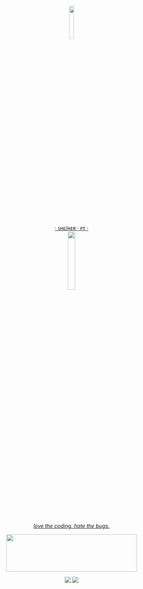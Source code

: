 <!-- Glass Bead Profile -->
<p align="center">
  <a href="[https://skillicons.dev](https://git.io/gradientbadge)">
    <img width="15%" src="https://pr4a8ymkgj1z.runkit.sh" />
    </br>
    · ꜱʜᴇ/ʜᴇʀ · ᴘᴛ ·
    </br>
    <img width="20%"src="https://cdn.discordapp.com/attachments/1065287385392365599/1103341518942642276/download20230503160911_2.png"/>
    </br>
    <i>love the coding. hate the bugs.</i>
  </a>
</p>


<!-- Technologies -->
<p align="center">
  <a href="https://skillicons.dev">
    <img height="100" width="350" src="https://skillicons.dev/icons?i=cs,js,py,ps,unity,bots,vscode,visualstudio&perline=4" />
  </a>
</p>

<!-- How to contact me -->
<p align="center">
  <a href = "mailto:carolina.mg.veloso@gmail.com"><img src="https://img.shields.io/static/v1?message=Gmail&logo=gmail&label=&color=D14836&logoColor=white&labelColor=&style=for-the-badge" target="_blank"></a>
  <a href="https://www.linkedin.com/in/carolina-veloso/" target="_blank"><img src="https://img.shields.io/badge/-LinkedIn-%230077B5?style=for-the-badge&logo=linkedin&logoColor=white" target="_blank"></a>   
</p>



<!--
**glass-bead/glass-bead** is a ✨ _special_ ✨ repository because its `README.md` (this file) appears on your GitHub profile.

Here are some ideas to get you started:

- 🔭 I’m currently working on ...
- 🌱 I’m currently learning ...
- 👯 I’m looking to collaborate on ...
- 🤔 I’m looking for help with ...
- 💬 Ask me about ...
- 📫 How to reach me: ...
- 😄 Pronouns: ...
- ⚡ Fun fact: ...
-->
